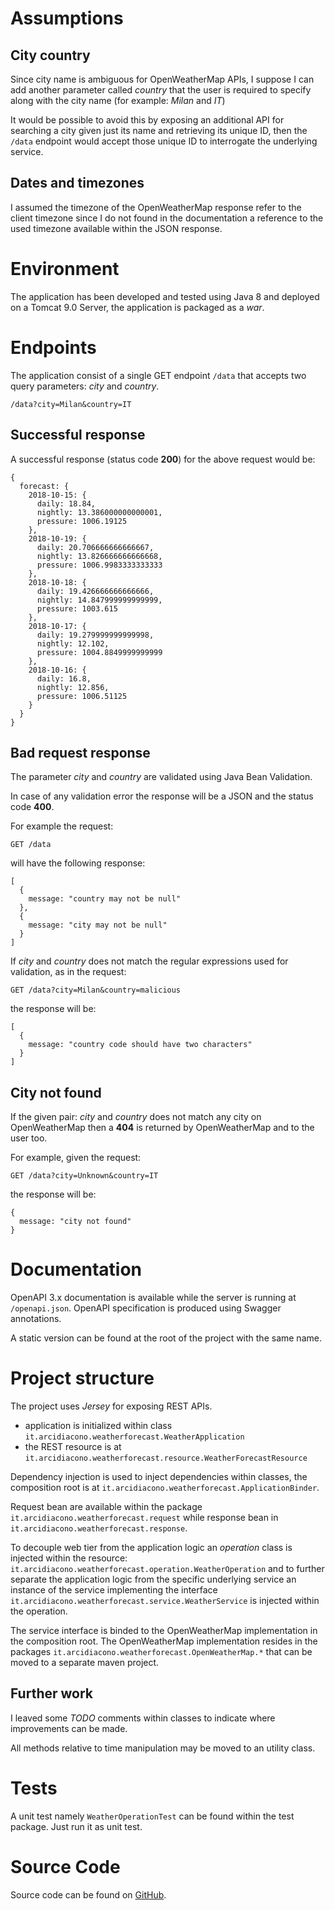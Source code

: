 # Assumptions

## City country
Since city name is ambiguous for OpenWeatherMap APIs, I suppose I can add another parameter called *country* that the user is required to specify along with the city name (for example: *Milan* and *IT*)

It would be possible to avoid this by exposing an additional API for searching a city given just its name and retrieving its unique ID, then the `/data` endpoint would accept those unique ID to interrogate the underlying service.

## Dates and timezones
I assumed the timezone of the OpenWeatherMap response refer to the client timezone since I do not found in the documentation a reference to the used timezone available within the JSON response.

# Environment

The application has been developed and tested using Java 8 and deployed on a Tomcat 9.0 Server, the application is packaged as a _war_.

# Endpoints

The application consist of a single GET endpoint `/data` that accepts two query parameters: *city* and *country*.

```
/data?city=Milan&country=IT
```

## Successful response
A successful response (status code **200**) for the above request would be:

```
{
  forecast: {
    2018-10-15: {
      daily: 18.84,
      nightly: 13.386000000000001,
      pressure: 1006.19125
    },
    2018-10-19: {
      daily: 20.706666666666667,
      nightly: 13.826666666666668,
      pressure: 1006.9983333333333
    },
    2018-10-18: {
      daily: 19.426666666666666,
      nightly: 14.847999999999999,
      pressure: 1003.615
    },
    2018-10-17: {
      daily: 19.279999999999998,
      nightly: 12.102,
      pressure: 1004.8849999999999
    },
    2018-10-16: {
      daily: 16.8,
      nightly: 12.856,
      pressure: 1006.51125
    }
  }
}
```

## Bad request response
The parameter *city* and *country* are validated using Java Bean Validation. 

In case of any validation error the response will be a JSON and the status code **400**.

For example the request:  

```
GET /data
```
will have the following response:

```
[
  {
    message: "country may not be null"
  },
  {
    message: "city may not be null"
  }
]
```
If *city* and *country* does not match the regular expressions used for validation, as in the request:

```
GET /data?city=Milan&country=malicious
```
the response will be:

```
[
  {
    message: "country code should have two characters"
  }
]
```

## City not found
If the given pair: *city* and *country* does not match any city on OpenWeatherMap then a **404** is returned by OpenWeatherMap and to the user too.

For example, given the request:

```
GET /data?city=Unknown&country=IT
```
the response will be:

```
{
  message: "city not found"
}
```

# Documentation
OpenAPI 3.x documentation is available while the server is running at `/openapi.json`. OpenAPI specification is produced using Swagger annotations.

A static version can be found at the root of the project with the same name.

# Project structure
The project uses *Jersey* for exposing REST APIs.

- application is initialized within class `it.arcidiacono.weatherforecast.WeatherApplication`
- the REST resource is at `it.arcidiacono.weatherforecast.resource.WeatherForecastResource`

Dependency injection is used to inject dependencies within classes, the composition root is at `it.arcidiacono.weatherforecast.ApplicationBinder`.

Request bean are available within the package `it.arcidiacono.weatherforecast.request` while response bean in `it.arcidiacono.weatherforecast.response`.

To decouple web tier from the application logic an *operation* class is injected within the resource: `it.arcidiacono.weatherforecast.operation.WeatherOperation` and to further separate the application logic from the specific underlying service an instance of the service implementing the interface `it.arcidiacono.weatherforecast.service.WeatherService` is injected within the operation.

The service interface is binded to the OpenWeatherMap implementation in the composition root. The OpenWeatherMap implementation resides in the packages `it.arcidiacono.weatherforecast.OpenWeatherMap.*` that can be moved to a separate maven project.

## Further work
I leaved some *TODO* comments within classes to indicate where improvements can be made.

All methods relative to time manipulation may be moved to an utility class.

# Tests

A unit test namely `WeatherOperationTest` can be found within the test package. Just run it as unit test.

# Source Code

Source code can be found on [GitHub](https://github.com/Arci/weather-forecast).

